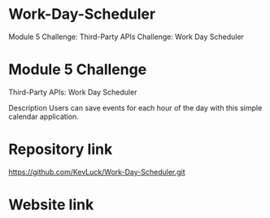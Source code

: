 # Work-Day-Scheduler
Module 5 Challenge: Third-Party APIs Challenge: Work Day Scheduler


# Module 5 Challenge
Third-Party APIs: Work Day Scheduler

Description
Users can save events for each hour of the day with this simple calendar application.

# Repository link
https://github.com/KevLuck/Work-Day-Scheduler.git


# Website link
